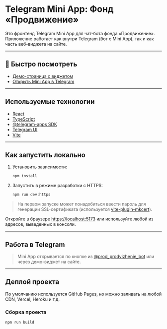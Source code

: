 # Telegram Mini App: Фонд «Продвижение»

Это фронтенд Telegram Mini App для чат-бота фонда «Продвижение».  
Приложение работает как внутри Telegram (бот с Mini App), так и как часть веб-виджета на сайте.

---

## 🚀 Быстро посмотреть

- [Демо-страница с виджетом](https://dvizhenie-widget.website.yandexcloud.net/)
- [Открыть Mini App в Telegram](https://t.me/prod_prodvizhenie_bot/app_prod)

---

## Используемые технологии

- [React](https://react.dev/)
- [TypeScript](https://www.typescriptlang.org/)
- [@telegram-apps SDK](https://docs.telegram-mini-apps.com/packages/telegram-apps-sdk/2-x)
- [Telegram UI](https://github.com/Telegram-Mini-Apps/TelegramUI)
- [Vite](https://vitejs.dev/)

---

## Как запустить локально

1. Установить зависимости:
    ```bash
    npm install
    ```
2. Запустить в режиме разработки с HTTPS:
    ```bash
    npm run dev:https
    ```

> На первом запуске может понадобиться ввести пароль для генерации SSL-сертификата (используется [vite-plugin-mkcert](https://www.npmjs.com/package/vite-plugin-mkcert)).

Откройте в браузере [https://localhost:5173](https://localhost:5173) или используйте любой из адресов, выведенных в консоли.

---

## Работа в Telegram

> Mini App открывается по кнопке из [@prod_prodvizhenie_bot](https://t.me/prod_prodvizhenie_bot/app_prod) или через демо-виджет на сайте.

---

## Деплой проекта

По умолчанию используется GitHub Pages, но можно заливать на любой CDN, Vercel, Heroku и т.д.

### Сборка проекта

```bash
npm run build
